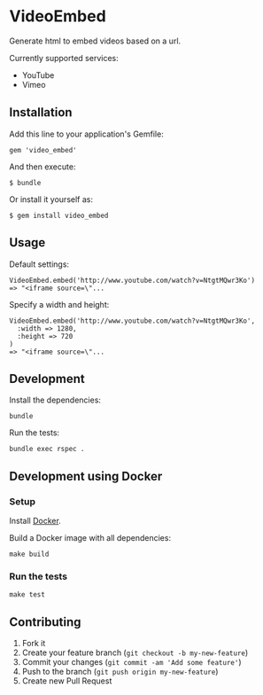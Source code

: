 # VideoEmbed

Generate html to embed videos based on a url.

Currently supported services:

* YouTube
* Vimeo

## Installation

Add this line to your application's Gemfile:

    gem 'video_embed'

And then execute:

    $ bundle

Or install it yourself as:

    $ gem install video_embed

## Usage

Default settings:

    VideoEmbed.embed('http://www.youtube.com/watch?v=NtgtMQwr3Ko')
    => "<iframe source=\"...

Specify a width and height:

    VideoEmbed.embed('http://www.youtube.com/watch?v=NtgtMQwr3Ko',
      :width => 1280,
      :height => 720
    )
    => "<iframe source=\"...

## Development

Install the dependencies:

    bundle

Run the tests:

    bundle exec rspec .

## Development using Docker

### Setup

Install [Docker](https://docs.docker.com/install/).

Build a Docker image with all dependencies:

    make build

### Run the tests

    make test

## Contributing

1. Fork it
2. Create your feature branch (`git checkout -b my-new-feature`)
3. Commit your changes (`git commit -am 'Add some feature'`)
4. Push to the branch (`git push origin my-new-feature`)
5. Create new Pull Request
